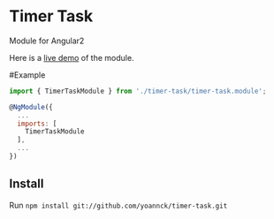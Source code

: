 # Timer Task

Module for Angular2

Here is a [live demo](http://timertask.yoannck.com/) of the module.

#Example

```javascript
import { TimerTaskModule } from './timer-task/timer-task.module';

@NgModule({
  ...
  imports: [
    TimerTaskModule
  ],
  ...
})
```

## Install

Run `npm install git://github.com/yoannck/timer-task.git`
